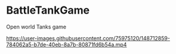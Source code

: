 # BattleTankGame
Open world Tanks game 


https://user-images.githubusercontent.com/75975120/148712859-784062a5-b7de-40eb-8a7b-80871fd6b54a.mp4

